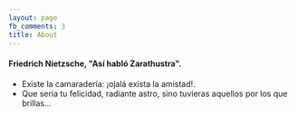 ```yaml
---
layout: page
fb_comments: 3
title: About
---
```

#### Friedrich Nietzsche, "Así habló Zarathustra".

- Existe la camaradería: ¡ojalá exista la amistad!.
- Que sería tu felicidad, radiante astro, sino tuvieras aquellos por los que
  brillas...
